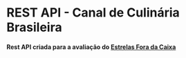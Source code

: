 # REST API - Canal de Culinária Brasileira

#### Rest API criada para a avaliação do [Estrelas Fora da Caixa](https://www.zup.com.br/estrelas-fora-da-caixa)